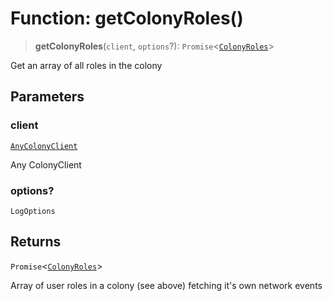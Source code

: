 # Function: getColonyRoles()

> **getColonyRoles**(`client`, `options`?): `Promise`\<[`ColonyRoles`](../type-aliases/ColonyRoles.md)\>

Get an array of all roles in the colony

## Parameters

### client

[`AnyColonyClient`](../type-aliases/AnyColonyClient.md)

Any ColonyClient

### options?

`LogOptions`

## Returns

`Promise`\<[`ColonyRoles`](../type-aliases/ColonyRoles.md)\>

Array of user roles in a colony (see above) fetching it's own network events
